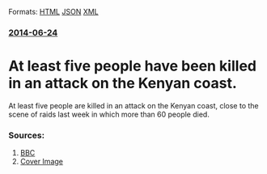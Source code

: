 
Formats: [HTML](/news/2014/06/24/at-least-five-people-have-been-killed-in-an-attack-on-the-kenyan-coast.html)  [JSON](/news/2014/06/24/at-least-five-people-have-been-killed-in-an-attack-on-the-kenyan-coast.json)  [XML](/news/2014/06/24/at-least-five-people-have-been-killed-in-an-attack-on-the-kenyan-coast.xml)  

### [2014-06-24](/news/2014/06/24/index.md)

##### 
# At least five people have been killed in an attack on the Kenyan coast. 

At least five people are killed in an attack on the Kenyan coast, close to the scene of raids last week in which more than 60 people died.


### Sources:

1. [BBC](http://www.bbc.com/news/world-africa-27991517#)
1. [Cover Image](http://ichef.bbci.co.uk/news/1024/media/images/75764000/jpg/_75764640_022754824-1.jpg)
